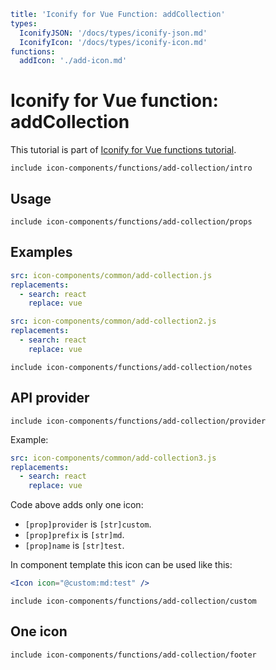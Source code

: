```yaml
title: 'Iconify for Vue Function: addCollection'
types:
  IconifyJSON: '/docs/types/iconify-json.md'
  IconifyIcon: '/docs/types/iconify-icon.md'
functions:
  addIcon: './add-icon.md'
```

# Iconify for Vue function: addCollection

This tutorial is part of [Iconify for Vue functions tutorial](./index.md#functions).

`include icon-components/functions/add-collection/intro`

## Usage

`include icon-components/functions/add-collection/props`

## Examples

```yaml
src: icon-components/common/add-collection.js
replacements:
  - search: react
    replace: vue
```

```yaml
src: icon-components/common/add-collection2.js
replacements:
  - search: react
    replace: vue
```

`include icon-components/functions/add-collection/notes`

## API provider

`include icon-components/functions/add-collection/provider`

Example:

```yaml
src: icon-components/common/add-collection3.js
replacements:
  - search: react
    replace: vue
```

Code above adds only one icon:

- `[prop]provider` is `[str]custom`.
- `[prop]prefix` is `[str]md`.
- `[prop]name` is `[str]test`.

In component template this icon can be used like this:

```jsx
<Icon icon="@custom:md:test" />
```

`include icon-components/functions/add-collection/custom`

## One icon

`include icon-components/functions/add-collection/footer`
